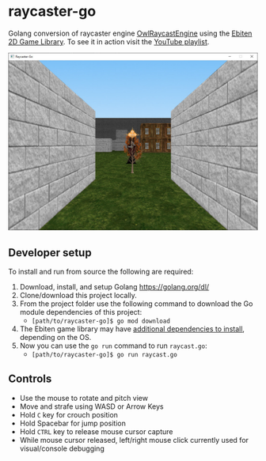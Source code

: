 # raycaster-go
Golang conversion of raycaster engine [OwlRaycastEngine](https://github.com/Owlzy/OwlRaycastEngine)
using the [Ebiten 2D Game Library](https://github.com/hajimehoshi/ebiten).
To see it in action visit the [YouTube playlist](https://www.youtube.com/playlist?list=PLOINtzQqJWIh8OQsvYAahr2yuAF5VLk38).

![Screenshot](screenshot.jpg?raw=true)

## Developer setup
To install and run from source the following are required:
1. Download, install, and setup Golang https://golang.org/dl/
2. Clone/download this project locally.
3. From the project folder use the following command to download the Go module dependencies of this project:
    * `[path/to/raycaster-go]$ go mod download`
4. The Ebiten game library may have [additional dependencies to install](https://ebiten.org/documents/install.html),
   depending on the OS.
5. Now you can use the `go run` command to run `raycast.go`:
    * `[path/to/raycaster-go]$ go run raycast.go`

## Controls
* Use the mouse to rotate and pitch view
* Move and strafe using WASD or Arrow Keys
* Hold `C` key for crouch position
* Hold Spacebar for jump position
* Hold `CTRL` key to release mouse cursor capture
* While mouse cursor released, left/right mouse click currently used for visual/console debugging
